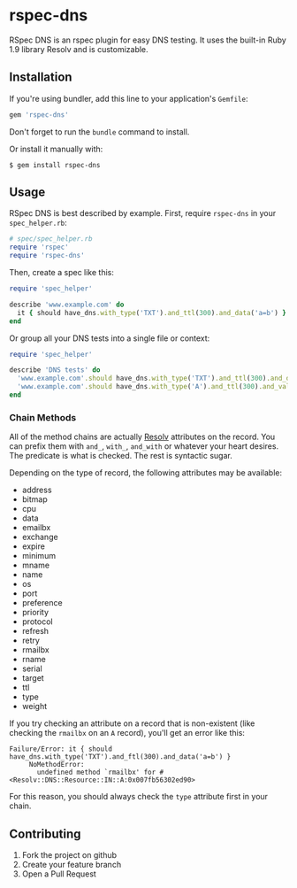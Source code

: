 rspec-dns
=========
RSpec DNS is an rspec plugin for easy DNS testing. It uses the built-in Ruby 1.9 library Resolv and is customizable.

Installation
------------
If you're using bundler, add this line to your application's `Gemfile`:

```ruby
gem 'rspec-dns'
```

Don't forget to run the `bundle` command to install.

Or install it manually with:

    $ gem install rspec-dns

Usage
-----
RSpec DNS is best described by example. First, require `rspec-dns` in your `spec_helper.rb`:

```ruby
# spec/spec_helper.rb
require 'rspec'
require 'rspec-dns'
```

Then, create a spec like this:

```ruby
require 'spec_helper'

describe 'www.example.com' do
  it { should have_dns.with_type('TXT').and_ttl(300).and_data('a=b') }
end
```

Or group all your DNS tests into a single file or context:

```ruby
require 'spec_helper'

describe 'DNS tests' do
  'www.example.com'.should have_dns.with_type('TXT').and_ttl(300).and_data('a=b')
  'www.example.com'.should have_dns.with_type('A').and_ttl(300).and_value('1.2.3.4')
end
```

### Chain Methods
All of the method chains are actually [Resolv](http://www.ruby-doc.org/stdlib-1.9.3/libdoc/resolv/rdoc/index.html) attributes on the record. You can prefix them with `and_`, `with_`, `and_with` or whatever your heart desires. The predicate is what is checked. The rest is syntactic sugar.

Depending on the type of record, the following attributes may be available:

- address
- bitmap
- cpu
- data
- emailbx
- exchange
- expire
- minimum
- mname
- name
- os
- port
- preference
- priority
- protocol
- refresh
- retry
- rmailbx
- rname
- serial
- target
- ttl
- type
- weight

If you try checking an attribute on a record that is non-existent (like checking the `rmailbx` on an `A` record), you'll get an error like this:

```text
Failure/Error: it { should have_dns.with_type('TXT').and_ftl(300).and_data('a=b') }
     NoMethodError:
       undefined method `rmailbx' for #<Resolv::DNS::Resource::IN::A:0x007fb56302ed90>
```

For this reason, you should always check the `type` attribute first in your chain.

Contributing
------------
1. Fork the project on github
2. Create your feature branch
3. Open a Pull Request
